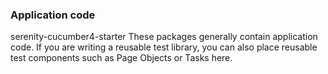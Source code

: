 ### Application code
serenity-cucumber4-starter
These packages generally contain application code. 
If you are writing a reusable test library, you can also place reusable test components such as Page Objects or Tasks here.